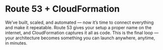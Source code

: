 # Route 53 + CloudFormation

We’ve built, scaled, and automated — now it’s time to connect everything and make it repeatable.
Route 53 gives your setup a proper name on the internet, and CloudFormation captures it all as code.
This is the final loop — your architecture becomes something you can launch anywhere, anytime, in minutes.
